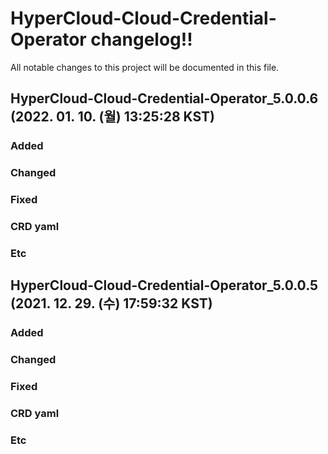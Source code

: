 # HyperCloud-Cloud-Credential-Operator changelog!!
All notable changes to this project will be documented in this file.

<!-------------------- v5.0.0.6 start -------------------->

## HyperCloud-Cloud-Credential-Operator_5.0.0.6 (2022. 01. 10. (월) 13:25:28 KST)

### Added

### Changed

### Fixed

### CRD yaml

### Etc

<!--------------------- v5.0.0.6 end --------------------->

<!-------------------- v5.0.0.5 start -------------------->

## HyperCloud-Cloud-Credential-Operator_5.0.0.5 (2021. 12. 29. (수) 17:59:32 KST)

### Added

### Changed

### Fixed

### CRD yaml

### Etc

<!--------------------- v5.0.0.5 end --------------------->
